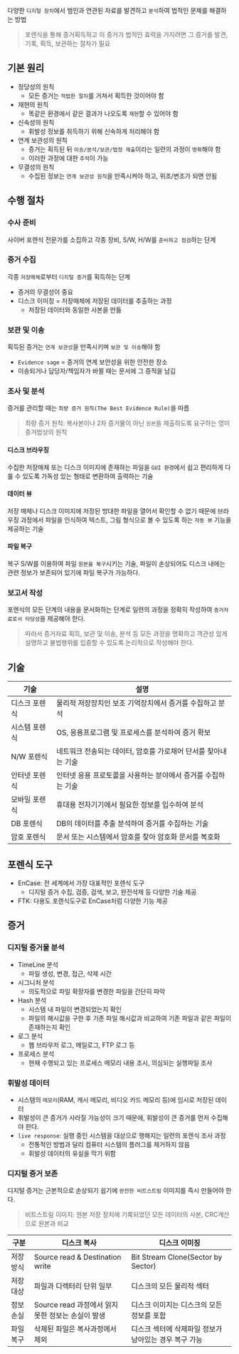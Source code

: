 다양한 `디지털 장치`에서 범인과 연관된 자료를 발견하고 `분석`하여 법적인 문제를 해결하는 방법

> 포렌식을 통해 증거획득하고 이 증거가 법적인 효력을 가지려면 그 증거를 발견, 기록, 획득, 보관하는 절차가 필요

기본 원리
---

- 정당성의 원칙
  - 모든 증거는 `적법한 절차`를 거쳐서 획득한 것이어야 함
- 재현의 원칙
  - 똑같은 환경에서 같은 결과가 나오도록 `재현`할 수 있어야 함
- 신속성의 원칙
  - 휘발성 정보를 취득하기 위해 신속하게 처리해야 함
- 연계 보관성의 원칙
  - 증거는 획득된 뒤 `이송/분석/보관/법정 제출`이라는 일련의 과정이 `명확`해야 함
  - 이러한 과정에 대한 `추적`이 가능
- 무결성의 원칙
  - 수집된 정보는 `연계 보관성 원칙`을 만족시켜야 하고, 위조/변조가 되면 안됨

수행 절차
---

### 수사 준비

사이버 포렌식 전문가를 소집하고 각종 장비, S/W, H/W를 `준비하고 점검`하는 단계

### 증거 수집

각종 `저장매체`로부터 `디지털 증거`를 획득하는 단계

- 증거의 무결성이 중요
- 디스크 이미징 = 저장매체에 저장된 데이터를 추출하는 과정
  - 저장된 데이터와 동일한 사본을 만듦

### 보관 및 이송

획득된 증거는 `연계 보관성`을 만족시키며 `보관 및 이송`해야 함

- `Evidence sage` = 증거의 연계 보안성을 위한 안전한 장소
- 이송되거나 담당자/책임자가 바뀔 때는 문서에 그 증적을 남김

### 조사 및 분석

증거를 관리할 때는 `최량 증거 원칙(The Best Evidence Rule)`을 따름

> 최량 증거 원칙: 복사본이나 2차 증거물이 아닌 `원본`을 제출하도록 요구하는 영미 증거법상의 원칙

#### 디스크 브라우징

수집한 저장매체 또는 디스크 이미지에 존재하는 파일을 `GUI 환경`에서 쉽고 편리하게 다룰 수 있도록 가독성 있는 형태로 변환하여 출력하는 기술

#### 데이터 뷰

저장 매체나 디스크 이미지에 저장된 방대한 파일을 열어서 확인할 수 없기 때문에 브라우징 과정에서 파일을 인식하여 텍스트, 그림 형식으로 볼 수 있도록 하는 `자동 뷰` 기능을 제공하는 기술

#### 파일 복구

복구 S/W를 이용하여 파일 `원본을 복구`시키는 기술, 파일이 손상되어도 디스크 내에는 관련 정보가 보존되어 있기에 파일 복구가 가능하다.

### 보고서 작성

포렌식의 모든 단계의 내용을 문서화하는 단계로 일련의 과정을 정확히 작성하여 `증거자료로서 타당성`을 제공해야 한다.

 > 따라서 증거자료 획득, 보관 및 이송, 분석 등 모든 과정을 명확하고 객관성 있게 설명하고 불법행위를 입증할 수 있도록 논리적으로 작성해야 한다.

기술
---

| 기술 | 설명 |
|------|------|
| 디스크 포렌식 | 물리적 저장장치인 보조 기억장치에서 증거를 수집하고 분석 |
| 시스템 포렌식 | OS, 응용프로그램 및 프로세스를 분석하여 증거 확보 |
| N/W 포렌식 | 네트워크 전송되는 데이터, 암호를 가로채어 단서를 찾아내는 기술 |
| 인터넷 포렌식 | 인터넷 응용 프로토콜을 사용하는 분야에서 증거를 수집하는 기술 |
| 모바일 포렌식 | 휴대용 전자기기에서 필요한 정보를 입수하여 분석 |
| DB 포렌식 | DB의 데이터를 추출 분석하여 증거를 수집하는 기술 |
| 암호 포렌식 | 문서 또는 시스템에서 암호를 찾아 암호화 문서를 복호화 |

포렌식 도구
---

- EnCase: 전 세계에서 가장 대표적인 포렌식 도구
  - 디지털 증거 수집, 검증, 검색, 보고, 완전삭제 등 다양한 기술 제공
- FTK: 다용도 포렌식도구로 EnCase처럼 다양한 기능 제공

증거
---

### 디지털 증거물 분석

- TimeLine 분석
  - 파일 생성, 변경, 접근, 삭제 시간
- 시그니처 분석
  - 의도적으로 파일 확장자를 변경한 파일을 간단히 파악
- Hash 분석
  - 시스템 내 파일이 변경되었는지 확인
  - 파일의 해시값을 구한 후 기존 파일 해시값과 비교하여 기존 파일과 같은 파일이 존재하는지 확인
- 로그 분석
  - 웹 브라우저 로그, 메일로그, FTP 로그 등
- 프로세스 분석
  - 현재 수행되고 있는 프로세스 메모리 내용 조시, 의심되는 실행파일 조사

### 휘발성 데이터

- 시스템의 `메모리`(RAM, 캐시 메모리, 비디오 카드 메모리 등)에 임시로 저장된 데이터
- 휘발성이 큰 증거가 사라질 가능성이 크기 때문에, 휘발성이 큰 증거를 먼저 수집해야 한다.
- `live response`: 실행 중인 시스템을 대상으로 행해지는 일련의 포렌식 조사 과정
  - 전통적인 방법과 달리 컴퓨터 시스템의 플러그를 제거하지 않음
  - 휘발성 데이터의 유실을 막기 위함

### 디지털 증거 보존

디지털 증거는 근본적으로 손상되기 쉽기에 `완전한 비트스트림` 이미지를 즉시 만들어야 한다.

> 비트스트림 이미지: 원본 저장 장치에 기록되었던 모든 데이터의 사본, CRC계산으로 원본과 비교

| 구분 | 디스크 복사 | 디스크 이미징 |
|------|-------------|---------------|
| 저장방식 | Source read & Destination write | Bit Stream Clone(Sector by Sector) |
| 저장대상 | 파일과 디렉터리 단위 일부 | 디스크의 모든 물리적 섹터 |
| 정보 손실 | Source read 과정에서 읽지 못한 정보는 손실이 발생 | 디스크 이미지는 디스크의 모든 정보를 포함 |
| 파일 복구 | 삭제된 파일은 복사과정에서 제외 | 디스크 섹터에 삭제파일 정보가 남아있는 경우 복구 가능 |
